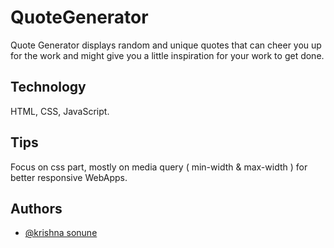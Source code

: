 # QuoteGenerator

Quote Generator displays random and unique quotes that can cheer you up for the work and might give you a little inspiration for your work to get done.

## Technology

  HTML,
  CSS,
  JavaScript.

## Tips

  Focus on css part, mostly on media query ( min-width & max-width ) for better responsive WebApps. 

## Authors

- [@krishna sonune](https://www.github.com/krishnasonune)

